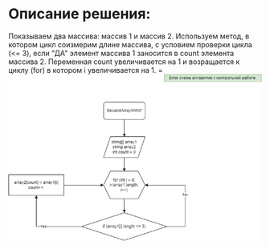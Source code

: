 # Описание решения:
Показываем два массива: массив 1 и массив 2.
Используем метод, в котором цикл соизмерим длине массива, с условием проверки цикла (<= 3),
если "ДА" элемент массива 1 заносится в count элемента массива 2.
Переменная сount увеличивается на 1 и возращается к циклу (for) в котором i увеличивается на 1.
=![Блок-схема](bs.jpg)
